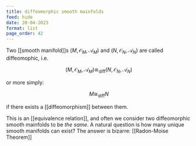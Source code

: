 ```yaml
---
title: diffeomorphic smooth mainfolds
feed: hide
date: 20-04-2023
format: list
page_order: 42
---
```



Two [[smooth manifold]]s $(M, \mathcal O_M, \mathscr A_M)$ and $(N, \mathcal O_N, \mathscr A_N)$ are called diffeomophic, i.e. 

$$(M, \mathcal O_M, \mathscr A_M)\cong_\text{diff}(N, \mathcal O_N, \mathscr A_N)$$


or more simply: 

$$M\cong_\text{diff}N$$


if there exists a [[diffeomorphism]] between them.

This is an [[equivalence relation]], and often we consider two diffeomorphic smooth mainfolds to be *the same*. A natural question is how many unique smooth manifolds can exist? The answer is bizarre: [[Radon-Moise Theorem]]